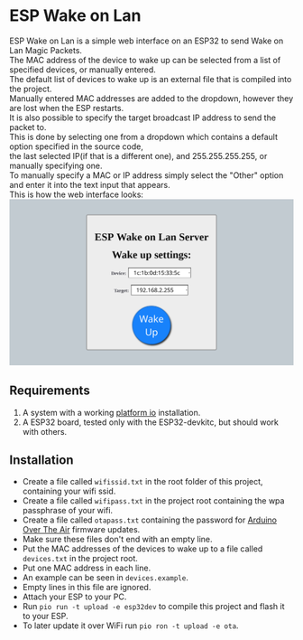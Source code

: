 # ESP Wake on Lan
ESP Wake on Lan is a simple web interface on an ESP32 to send Wake on Lan Magic Packets.  
The MAC address of the device to wake up can be selected from a list of specified devices, or manually entered.  
The default list of devices to wake up is an external file that is compiled into the project.  
Manually entered MAC addresses are added to the dropdown, however they are lost when the ESP restarts.  
It is also possible to specify the target broadcast IP address to send the packet to.  
This is done by selecting one from a dropdown which contains a default option specified in the source code,  
the last selected IP(if that is a different one), and 255.255.255.255, or manually specifying one.  
To manually specify a MAC or IP address simply select the "Other" option and enter it into the text input that appears.  
This is how the web interface looks:  
![ESP Wake on Lan Web Interface](https://raw.githubusercontent.com/ToMe25/ESP-WakeOnLan/master/images/web_interface.png)

## Requirements
 1. A system with a working [platform io](https://platformio.org/) installation.
 2. A ESP32 board, tested only with the ESP32-devkitc, but should work with others.

## Installation
 * Create a file called `wifissid.txt` in the root folder of this project, containing your wifi ssid.
 * Create a file called `wifipass.txt` in the project root containing the wpa passphrase of your wifi.
 * Create a file called `otapass.txt` containing the password for [Arduino Over The Air](https://www.arduino.cc/reference/en/libraries/arduinoota/) firmware updates.
 * Make sure these files don't end with an empty line.
 * Put the MAC addresses of the devices to wake up to a file called `devices.txt` in the project root.
 * Put one MAC address in each line.
 * An example can be seen in `devices.example`.
 * Empty lines in this file are ignored.
 * Attach your ESP to your PC.
 * Run `pio run -t upload -e esp32dev` to compile this project and flash it to your ESP.
 * To later update it over WiFi run `pio ron -t upload -e ota`.
